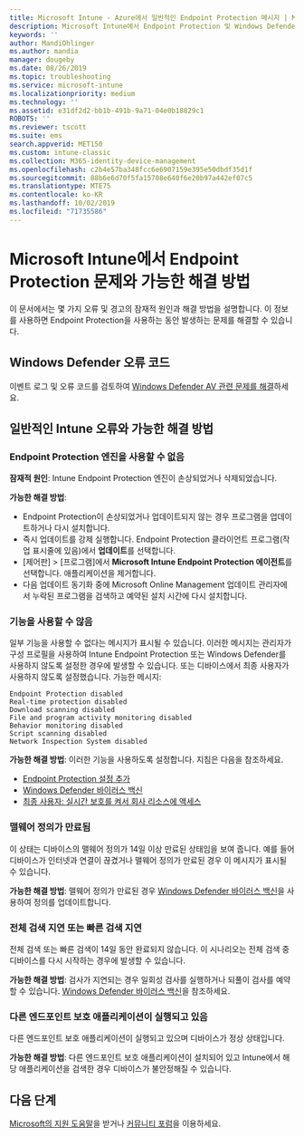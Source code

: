 ```yaml
---
title: Microsoft Intune - Azure에서 일반적인 Endpoint Protection 메시지 | Microsoft Docs
description: Microsoft Intune에서 Endpoint Protection 및 Windows Defender를 사용하고 문제를 해결할 때 일반적인 메시지와 가능한 해결 방법을 확인하세요.
keywords: ''
author: MandiOhlinger
ms.author: mandia
manager: dougeby
ms.date: 08/26/2019
ms.topic: troubleshooting
ms.service: microsoft-intune
ms.localizationpriority: medium
ms.technology: ''
ms.assetid: e31df2d2-bb1b-491b-9a71-04e0b18829c1
ROBOTS: ''
ms.reviewer: tscott
ms.suite: ems
search.appverid: MET150
ms.custom: intune-classic
ms.collection: M365-identity-device-management
ms.openlocfilehash: c2b4e57ba348fcc6e6907159e395e50dbdf35d1f
ms.sourcegitcommit: 88b6e6d70f5fa15708e640f6e20b97a442ef07c5
ms.translationtype: MTE75
ms.contentlocale: ko-KR
ms.lasthandoff: 10/02/2019
ms.locfileid: "71735586"
---
```

# <a name="endpoint-protection-issues-and-possible-solutions-in-microsoft-intune"></a>Microsoft Intune에서 Endpoint Protection 문제와 가능한 해결 방법

이 문서에서는 몇 가지 오류 및 경고의 잠재적 원인과 해결 방법을 설명합니다. 이 정보를 사용하면 Endpoint Protection을 사용하는 동안 발생하는 문제를 해결할 수 있습니다.

## <a name="windows-defender-error-codes"></a>Windows Defender 오류 코드

이벤트 로그 및 오류 코드를 검토하여 [Windows Defender AV 관련 문제를 해결](https://docs.microsoft.com/windows/security/threat-protection/windows-defender-antivirus/troubleshoot-windows-defender-antivirus)하세요.

## <a name="common-intune-errors-and-possible-resolutions"></a>일반적인 Intune 오류와 가능한 해결 방법

### <a name="endpoint-protection-engine-unavailable"></a>Endpoint Protection 엔진을 사용할 수 없음

**잠재적 원인**: Intune Endpoint Protection 엔진이 손상되었거나 삭제되었습니다.

**가능한 해결 방법**:

- Endpoint Protection이 손상되었거나 업데이트되지 않는 경우 프로그램을 업데이트하거나 다시 설치합니다.
- 즉시 업데이트를 강제 실행합니다. Endpoint Protection 클라이언트 프로그램(작업 표시줄에 있음)에서 **업데이트**를 선택합니다.
- [제어판] > [프로그램]에서 **Microsoft Intune Endpoint Protection 에이전트**를 선택합니다. 애플리케이션을 제거합니다.
- 다음 업데이트 동기화 중에 Microsoft Online Management 업데이트 관리자에서 누락된 프로그램을 검색하고 예약된 설치 시간에 다시 설치합니다.

### <a name="features-are-disabled"></a>기능을 사용할 수 않음

일부 기능을 사용할 수 없다는 메시지가 표시될 수 있습니다. 이러한 메시지는 관리자가 구성 프로필을 사용하여 Intune Endpoint Protection 또는 Windows Defender를 사용하지 않도록 설정한 경우에 발생할 수 있습니다. 또는 디바이스에서 최종 사용자가 사용하지 않도록 설정했습니다. 가능한 메시지:

`Endpoint Protection disabled`  
`Real-time protection disabled`  
`Download scanning disabled`  
`File and program activity monitoring disabled`  
`Behavior monitoring disabled`  
`Script scanning disabled`  
`Network Inspection System disabled`  

**가능한 해결 방법**: 이러한 기능을 사용하도록 설정합니다. 지침은 다음을 참조하세요.

- [Endpoint Protection 설정 추가](../protect/endpoint-protection-configure.md)
- [Windows Defender 바이러스 백신](../configuration/device-restrictions-windows-10.md#microsoft-defender-antivirus)
- [최종 사용자: 실시간 보호를 켜서 회사 리소스에 액세스](/intune-user-help/turn-on-defender-windows)

### <a name="malware-definitions-out-of-date"></a>맬웨어 정의가 만료됨

이 상태는 디바이스의 맬웨어 정의가 14일 이상 만료된 상태임을 보여 줍니다. 예를 들어 디바이스가 인터넷과 연결이 끊겼거나 맬웨어 정의가 만료된 경우 이 메시지가 표시될 수 있습니다.

**가능한 해결 방법**: 맬웨어 정의가 만료된 경우 [Windows Defender 바이러스 백신](../configuration/device-restrictions-windows-10.md#microsoft-defender-antivirus)을 사용하여 정의를 업데이트합니다.

### <a name="full-scan-overdue-or-quick-scan-overdue"></a>전체 검색 지연 또는 빠른 검색 지연

전체 검색 또는 빠른 검색이 14일 동안 완료되지 않습니다. 이 시나리오는 전체 검색 중 디바이스를 다시 시작하는 경우에 발생할 수 있습니다.

**가능한 해결 방법**: 검사가 지연되는 경우 일회성 검사를 실행하거나 되풀이 검사를 예약할 수 있습니다. [Windows Defender 바이러스 백신](../configuration/device-restrictions-windows-10.md#microsoft-defender-antivirus)을 참조하세요.

### <a name="another-endpoint-protection-application-running"></a>다른 엔드포인트 보호 애플리케이션이 실행되고 있음

다른 엔드포인트 보호 애플리케이션이 실행되고 있으며 디바이스가 정상 상태입니다.

**가능한 해결 방법**: 다른 엔드포인트 보호 애플리케이션이 설치되어 있고 Intune에서 해당 애플리케이션을 검색한 경우 디바이스가 불안정해질 수 있습니다.

## <a name="next-steps"></a>다음 단계

[Microsoft의 지원 도움말](get-support.md)을 받거나 [커뮤니티 포럼](https://social.technet.microsoft.com/Forums/en-US/home?category=microsoftintune)을 이용하세요.
